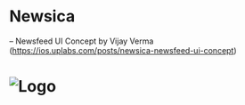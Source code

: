 
# Newsica

– Newsfeed UI Concept by Vijay Verma (https://ios.uplabs.com/posts/newsica-newsfeed-ui-concept) 


# ![Logo](https://assets.materialup.com/uploads/4c8ee95d-beca-4e6c-bff0-ed1e9e024e06/attachment.png)  
